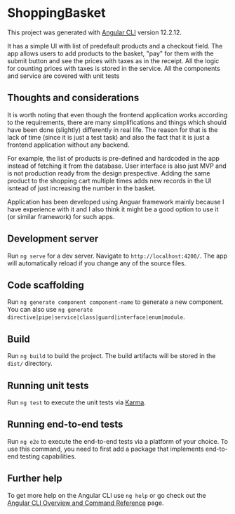 # ShoppingBasket

This project was generated with [Angular CLI](https://github.com/angular/angular-cli) version 12.2.12.

It has a simple UI with list of predefault products and a checkout field. The app allows users to add products to the basket, "pay" for them with the submit button and see the prices with taxes as in the receipt. 
All the logic for counting prices with taxes is stored in the service. All the components and service are covered with unit tests

## Thoughts and considerations
It is worth noting that even though the frontend application works
according to the requirements, there are many simplifications and 
things which should have been done (slightly) differently in real
life. The reason for that is the lack of time (since
it is just a test task) and also the fact that it is just a frontend
application without any backend.

For example, the list of products is pre-defined and hardcoded in
the app instead of fetching it from the database. User interface is
also just MVP and is not production ready from the design prespective.
Adding the same product to the shopping cart multiple times adds new
records in the UI isntead of just increasing the number in the basket.

Application has been developed using Anguar framework mainly because
I have experience with it and I also think it might be a good option
to use it (or similar framework) for such apps.

## Development server

Run `ng serve` for a dev server. Navigate to `http://localhost:4200/`. The app will automatically reload if you change any of the source files.

## Code scaffolding

Run `ng generate component component-name` to generate a new component. You can also use `ng generate directive|pipe|service|class|guard|interface|enum|module`.

## Build

Run `ng build` to build the project. The build artifacts will be stored in the `dist/` directory.

## Running unit tests

Run `ng test` to execute the unit tests via [Karma](https://karma-runner.github.io).

## Running end-to-end tests

Run `ng e2e` to execute the end-to-end tests via a platform of your choice. To use this command, you need to first add a package that implements end-to-end testing capabilities.

## Further help

To get more help on the Angular CLI use `ng help` or go check out the [Angular CLI Overview and Command Reference](https://angular.io/cli) page.
